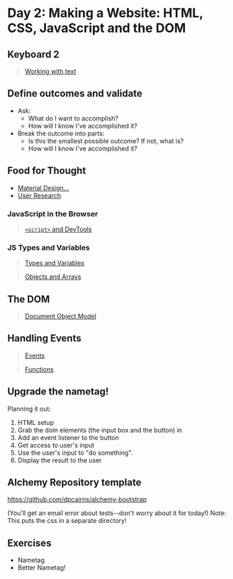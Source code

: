 # Day 2: Making a Website: HTML, CSS, JavaScript and the DOM

## Keyboard 2

> [Working with text](./notes/keyboard.md)

## Define outcomes and validate

-   Ask:
    -   What do I want to accomplish?
    -   How will I know I've accomplished it?
-   Break the outcome into parts:
    -   Is this the smallest possible outcome? If not, what is?
    -   How will I know I've accomplished it?

## Food for Thought

-   [Material Design...](https://material.io/components/cards/)
-   [User Research](https://www.nngroup.com/articles/cards-component/)

### JavaScript in the Browser

> [`<script>` and DevTools](./notes/script.md)

### JS Types and Variables

> [Types and Variables](./notes/types-vars.md)

> [Objects and Arrays](./notes/objects-and-arrays.md)

## The DOM

> [Document Object Model](./notes/dom.md)

## Handling Events

> [Events](./notes/handling-events.md)

> [Functions](./notes/calling-functions.md)

## Upgrade the nametag!

Planning it out:

1. HTML setup
1. Grab the dom elements (the input box and the button) in
1. Add an event listener to the button
1. Get access to user's input
1. Use the user's input to "do something".
1. Display the result to the user

## Alchemy Repository template

https://github.com/dpcairns/alchemy-bootstrap

(You'll get an email error about tests--don't worry about it for today!)
Note: This puts the css in a separate directory!

## Exercises

-   Nametag
-   Better Nametag!
